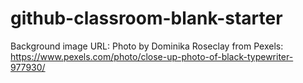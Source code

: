 # github-classroom-blank-starter

Background image URL: Photo by Dominika Roseclay from Pexels: https://www.pexels.com/photo/close-up-photo-of-black-typewriter-977930/